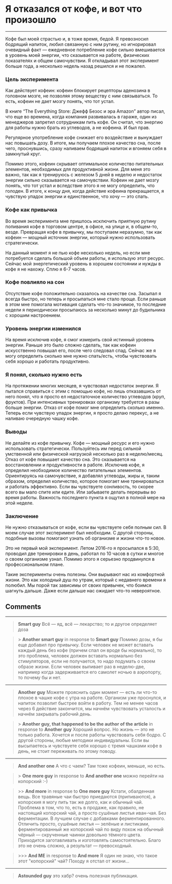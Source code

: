 # Я отказался от кофе, и вот что произошло
---
Кофе был моей страстью и, в тоже время, бедой. Я превозносил бодрящий напиток, любил связанную с ним рутину, но игнорировал очевидный факт — ежедневное потребление кофе сильно вмешивается в уровень моей энергии, что сказывается на работе, физических показателях и общем самочувствии. Я откладывал этот эксперимент больше года, а несколько недель назад решился и не пожалел.

### Цель эксперимента

Как действует кофеин: кофеин блокирует рецепторы аденозина в головном мозге, не позволяя этому веществу с ним связываться. То есть, кофеин не дает мозгу понять, что тот устал.

В книге “The Everything Store: Джефф Безос и эра Amazon” автор писал, что еще во времена, когда компания развивалась в гараже, один из менеджеров запретил сотрудникам пить кофе. Он считал, что энергию для работы нужно брать из углеводов, а не кофеина. И был прав.

Регулярное употребление кофе снижает его воздействие и вынуждает нас повышать дозу. В итоге, мы получаем плохое качество сна, после чего, проснувшись, сразу наливаем бодрящий напиток и вгоняем себя в замкнутый круг.

Помимо этого, кофеин скрывает оптимальное количество питательных элементов, необходимых для продуктивной жизни. Для меня это важно, так как я тренируюсь с железом 5 дней в неделю и недостаток энергии сильно сказывается на самочувствии. Кофеин не дает мозгу понять, что тот устал и вследствие этого я не могу определить, что голоден. В итоге, к концу дня, когда действие кофеина прекращается, я чувствую упадок энергии и единственное, что хочу — это спать.

### Кофе как привычка

Во время эксперимента мне пришлось исключить приятную рутину попивания кофе в торговом центре, в офисе, на улице и, в общем-то, везде. Превращая кофе в привычку, мы поступаем неразумно, так как кофеин — мощный источник энергии, который нужно использовать стратегически.

На данный момент я не пью кофе несколько недель, но если мне потребуется сделать большой объем работы, я использую этот ресурс. Сейчас мой энергетический уровень в хорошем состоянии и нужды в кофе я не нахожу. Сплю я 6-7 часов.

### Кофе повлияло на сон

Отсутствие кофе положительно сказалось на качестве сна. Засыпал я всегда быстро, но теперь и просыпаться мне стало проще. Если раньше в этом мне помогала мотивация сделать что-то значимое, то последние недели я периодически просыпаюсь за несколько минут до будильника с хорошим настроением.

### Уровень энергии изменился

На время исключив кофе, я смог измерить свой истинный уровень энергии. Раньше это было сложно сделать, так как кофеин искусственно повышал его, после чего следовал спад. Сейчас же я могу определить сколько мне нужно спать/есть, чтобы чувствовать себя хорошо и работать продуктивно.

### Я понял, сколько нужно есть

На протяжении многих месяцев, я чувствовал недостаток энергии. Я пытался справиться с этим с помощью кофе, но лишь отказавшись от него понял, что я просто ел недостаточное количество углеводов (круп, фруктов). При интенсивных тренировках организму требуется в разы больше энергии. Отказ от кофе помог мне определить сколько именно. Теперь если чувствую упадок энергии, я просто делаю перекус, а не наливаю очередную чашку кофе.

### Выводы

Не делайте из кофе привычку. Кофе — мощный ресурс и его нужно использовать стратегически. Пользуйтесь им перед сильной умственной или физической нагрузкой несколько раз в неделю/месяц.
Отказ от кофе повышает качество сна. Это сказывается на восстановлении и продуктивности в работе.
Исключив кофе, я определил необходимое количество питательных элементов. Ориентируясь на самочувствие, я добавлял углеводы, жиры и, таким образом, определил количество, которое помогает мне тренироваться и работать эффективно.
Если вы чувствуете сонливость, то скорее всего вы мало спите или едите. Или забываете делать перерывы во время работы. Важность последнего пункта я ощутил в полной мере на этой неделе.

### Заключение

Не нужно отказываться от кофе, если вы чувствуете себя полным сил. В моем случае этот эксперимент был необходим. С другой стороны, подобные вызовы помогают узнать об организме и жизни что-то новое.

Это не первый мой эксперимент. Летом 2016-го я просыпался в 5:30, проводил две тренировки в день, работал по 10 часов в сутки и многое о своем организме узнал. Помимо этого я серьезно продвинулся в профессиональном плане.

Такие эксперименты очень полезны. Они вырывают нас из комфортной жизни. Это как холодный душ по утрам, который с недавнего времени я полюбил. Мы порой так зависимы от своих привычек, что боимся шагнуть дальше. Даже если дальше нас ожидает что-то невероятное.

## Comments
---

>**Smart guy**
Всё — яд, всё — лекарство; то и другое определяет доза 

>\> **Another smart guy** in response to **Smart guy**
Помимо дозы, я бы еще добавил про привычку. Если человек не может вставать каждый день без кофе (причем спал он вроде бы нормально), то это проблема, человек должен вставать нормально без стимуляторов, если не получается, то надо подумать о своем образе жизни. Если человек выпивает раз в неделю-две, например когда задерживается его самолет ночью в аэропорту, то почему бы и нет.
---
>**Another guy**
Можете прояснить один момент — есть ли что-то плохое в чашке кофе с утра на работе. Организм уже проснулся, и напиток позволит быстрее войти в работу. Тем не менее часов через 6 действие закончится, мы начнём чувствовать усталость и начнём закрывать рабочий день.

>\> **Another guy, that happened to be the author of the article** in response to **Another guy**
Хороший вопрос. Но жизнь — это не только работа. Хочется и после работы чувствовать себя бодро. 
С другой стороны, любые методики индивидуальны. Если вы высыпаетесь и чувствуете себя хорошо с тремя чашками кофе в день, не стоит переживать по этому поводу.
---
> **And another one**
А что с чаем? Там тоже кофеин, меньше, но есть.

>\> **One more guy** in response to **And another one**
можно перейти на копорский :-)

>\>\> **And more** in response to **One more guy**
Кстати, обалденная вещь. Все травяные чаи быстро приедаются (припиваются), а копорския я могу пить так же долго, как и обычный чай. Проблема в том, что то, есть в продаже, как правило, не настоящий копорский чай, а просто сушёные листья иван-чая. Без ферментации. В лучшем случае с добавками ферментированного. Отличить просто, сушёные листья — зелёные и листиками, ферментированный же копорский чай по виду похож на обычный чёрный — скрученные чаинки довольно тёмного цвета.
Приходится заготавливать и изготовлять самостоятельно. Благо это не очень сложно, а результат — превосходный.

>\>\>\> **And ME** in response to **And more**
Я один не знаю, что такое этот "копорский" чай? Походу я отстал от жизни...
---
> **Astounded guy**
это хабр? очень полезная публикация.